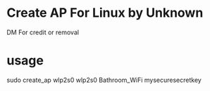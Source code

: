 # Create AP For Linux by Unknown
DM For credit or removal

# usage
sudo create_ap wlp2s0 wlp2s0 Bathroom_WiFi mysecuresecretkey
